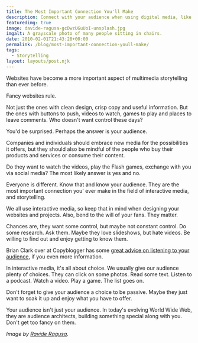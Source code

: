 ```yaml
---
title: The Most Important Connection You'll Make
description: Connect with your audience when using digital media, like it's the most important thing you'll do.
featuredimg: true
image: davide-ragusa-gcDwzUGuUoI-unsplash.jpg
imgalt: A grayscale photo of many people sitting in chairs.
date: 2010-02-01T21:43:28+00:00
permalink: /blog/most-important-connection-youll-make/
tags:
  - Storytelling
layout: layouts/post.njk
---
```


Websites have become a more important aspect of multimedia storytelling than ever before.

Fancy websites rule.

Not just the ones with clean design, crisp copy and useful information. But the ones with buttons to push, videos to watch, games to play and places to leave comments. Who doesn't want control these days?

You'd be surprised. Perhaps the answer is your audience.

Companies and individuals should embrace new media for the possibilities it offers, but they should also be mindful of the people who buy their products and services or consume their content.

Do they want to watch the videos, play the Flash games, exchange with you via social media? The most likely answer is yes and no.

Everyone is different. Know that and know your audience. They are the most important connection you' ever make in the field of interactive media, and storytelling.

We all use interactive media, so keep that in mind when designing your websites and projects. Also, bend to the will of your fans. They matter.

Chances are, they want some control, but maybe not constant control. Do some research. Ask them. Maybe they love slideshows, but hate videos. Be willing to find out and enjoy getting to know them.

Brian Clark over at Copyblogger has some [great advice on listening to your audience](http://www.copyblogger.com/are-you-truly-focused-on-your-audience/), if you even more information.

In interactive media, it's all about choice. We usually give our audience plenty of choices. They can click on some photos. Read some text. Listen to a podcast. Watch a video. Play a game. The list goes on.

Don't forget to give your audience a choice to be passive. Maybe they just want to soak it up and enjoy what you have to offer.

Your audience isn't just your audience. In today's evolving World Wide Web, they are audience architects, building something special along with you. Don't get too fancy on them.

_Image by [Ravide Ragusa](https://unsplash.com/photos/gcDwzUGuUoI)._
